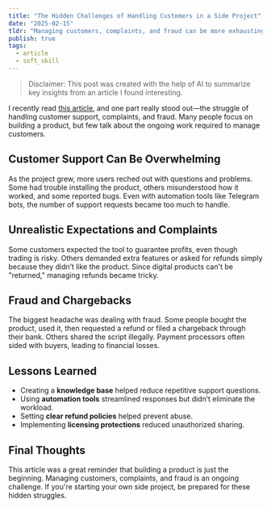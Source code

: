 ```yaml
---
title: "The Hidden Challenges of Handling Customers in a Side Project"
date: "2025-02-15"
tldr: "Managing customers, complaints, and fraud can be more exhausting than building the product itself."
publish: true
tags:
  - article
  - soft_skill
---
```


> Disclaimer: This post was created with the help of AI to summarize key insights from an article I found interesting.

I recently read [this article](https://switowski.com/blog/i-have-built-my-first-successful-side-project-and-i-hate-it/), and one part really stood out—the struggle of handling customer support, complaints, and fraud. Many people focus on building a product, but few talk about the ongoing work required to manage customers.  
## Customer Support Can Be Overwhelming
As the project grew, more users reched out with questions and problems. Some had trouble installing the product, others misunderstood how it worked, and some reported bugs. Even with automation tools like Telegram bots, the number of support requests became too much to handle.  
## Unrealistic Expectations and Complaints
Some customers expected the tool to guarantee profits, even though trading is risky. Others demanded extra features or asked for refunds simply because they didn’t like the product. Since digital products can't be "returned," managing refunds became tricky.  
## Fraud and Chargebacks
The biggest headache was dealing with fraud. Some people bought the product, used it, then requested a refund or filed a chargeback through their bank. Others shared the script illegally. Payment processors often sided with buyers, leading to financial losses.  
## Lessons Learned
- Creating a **knowledge base** helped reduce repetitive support questions.  
- Using **automation tools** streamlined responses but didn’t eliminate the workload.  
- Setting **clear refund policies** helped prevent abuse.  
- Implementing **licensing protections** reduced unauthorized sharing.  
## Final Thoughts
This article was a great reminder that building a product is just the beginning. Managing customers, complaints, and fraud is an ongoing challenge. If you're starting your own side project, be prepared for these hidden struggles.